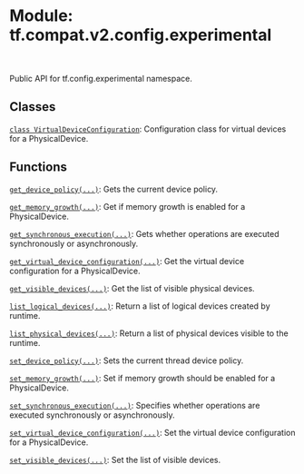 <div itemscope itemtype="http://developers.google.com/ReferenceObject">
<meta itemprop="name" content="tf.compat.v2.config.experimental" />
<meta itemprop="path" content="Stable" />
</div>

# Module: tf.compat.v2.config.experimental


<table class="tfo-notebook-buttons tfo-api" align="left">
</table>



Public API for tf.config.experimental namespace.



## Classes

[`class VirtualDeviceConfiguration`](../../../../tf/config/experimental/VirtualDeviceConfiguration.md): Configuration class for virtual devices for a PhysicalDevice.

## Functions

[`get_device_policy(...)`](../../../../tf/config/experimental/get_device_policy.md): Gets the current device policy.

[`get_memory_growth(...)`](../../../../tf/config/experimental/get_memory_growth.md): Get if memory growth is enabled for a PhysicalDevice.

[`get_synchronous_execution(...)`](../../../../tf/config/experimental/get_synchronous_execution.md): Gets whether operations are executed synchronously or asynchronously.

[`get_virtual_device_configuration(...)`](../../../../tf/config/experimental/get_virtual_device_configuration.md): Get the virtual device configuration for a PhysicalDevice.

[`get_visible_devices(...)`](../../../../tf/config/experimental/get_visible_devices.md): Get the list of visible physical devices.

[`list_logical_devices(...)`](../../../../tf/config/experimental/list_logical_devices.md): Return a list of logical devices created by runtime.

[`list_physical_devices(...)`](../../../../tf/config/experimental/list_physical_devices.md): Return a list of physical devices visible to the runtime.

[`set_device_policy(...)`](../../../../tf/config/experimental/set_device_policy.md): Sets the current thread device policy.

[`set_memory_growth(...)`](../../../../tf/config/experimental/set_memory_growth.md): Set if memory growth should be enabled for a PhysicalDevice.

[`set_synchronous_execution(...)`](../../../../tf/config/experimental/set_synchronous_execution.md): Specifies whether operations are executed synchronously or asynchronously.

[`set_virtual_device_configuration(...)`](../../../../tf/config/experimental/set_virtual_device_configuration.md): Set the virtual device configuration for a PhysicalDevice.

[`set_visible_devices(...)`](../../../../tf/config/experimental/set_visible_devices.md): Set the list of visible devices.

